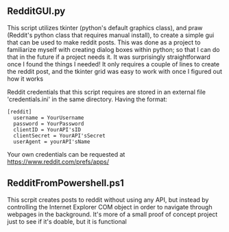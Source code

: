## RedditGUI.py

This script utilizes tkinter (python's default graphics class), and praw (Reddit's python class that requires manual install), to create a simple gui that can be used to make reddit posts. This was done as a project to familiarize myself with creating dialog boxes within python; so that I can do that in the future if a project needs it. It was surprisingly straightforward once I found the things I needed! It only requires a couple of lines to create the reddit post, and the tkinter grid was easy to work with once I figured out how it works

Reddit credentials that this script requires are stored in an external file 'credentials.ini' in the same directory. Having the format:

    [reddit]
      username = YourUsername
      password = YourPassword
      clientID = YourAPI'sID
      clientSecret = YourAPI'sSecret
      userAgent = yourAPI'sName

Your own credentials can be requested at https://www.reddit.com/prefs/apps/

## RedditFromPowershell.ps1

This scrpit creates posts to reddit without using any API, but instead by controlling the Internet Explorer COM object in order to navigate through webpages in the background. It's more of a small proof of concept project just to see if it's doable, but it is functional
